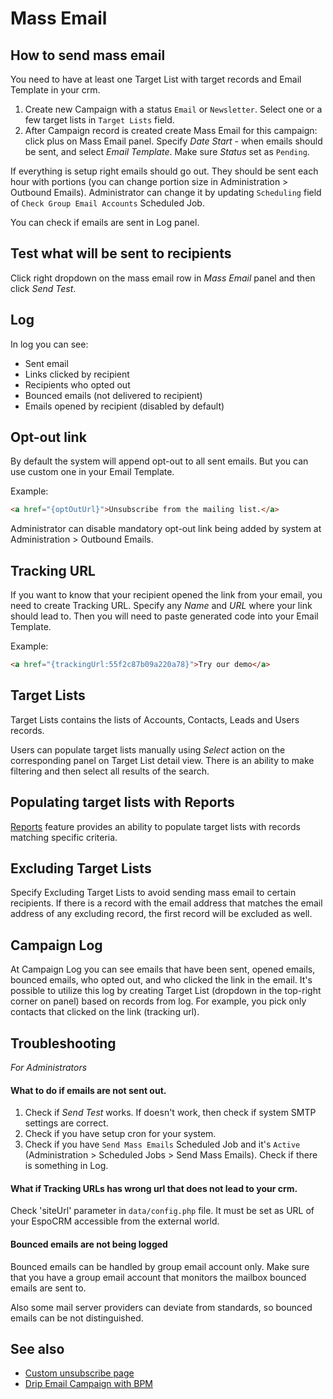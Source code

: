 # Mass Email

## How to send mass email

You need to have at least one Target List with target records and Email Template in your crm.

1. Create new Campaign with a status `Email` or `Newsletter`. Select one or a few target lists in `Target Lists` field.
2. After Campaign record is created create Mass Email for this campaign: click plus on Mass Email panel. Specify _Date Start_ - when emails should be sent, and select _Email Template_. Make sure _Status_ set as `Pending`.

If everything is setup right emails should go out. They should be sent each hour with portions (you can change portion size in Administration > Outbound Emails). Administrator can change it by updating `Scheduling` field of `Check Group Email Accounts` Scheduled Job.

You can check if emails are sent in Log panel.

## Test what will be sent to recipients

Click right dropdown on the mass email row in _Mass Email_ panel and then click _Send Test_.

## Log

In log you can see:
* Sent email
* Links clicked by recipient
* Recipients who opted out
* Bounced emails (not delivered to recipient)
* Emails opened by recipient (disabled by default)

## Opt-out link

By default the system will append opt-out to all sent emails. But you can use custom one in your Email Template.

Example:
```html
<a href="{optOutUrl}">Unsubscribe from the mailing list.</a>
```

Administrator can disable mandatory opt-out link being added by system at Administration > Outbound Emails.

## Tracking URL

If you want to know that your recipient opened the link from your email, you need to create Tracking URL. Specify any _Name_
 and _URL_ where your link should lead to. Then you will need to paste generated code into your Email Template.

 Example:
 ```html
<a href="{trackingUrl:55f2c87b09a220a78}">Try our demo</a>
 ```
 
## Target Lists

Target Lists contains the lists of Accounts, Contacts, Leads and Users records. 

Users can populate target lists manually using _Select_ action on the corresponding panel on Target List detail view. There is an ability to make filtering and then select all results of the search.

## Populating target lists with Reports

[Reports](reports.md#syncing-with-target-lists) feature provides an ability to populate target lists with records matching specific criteria.

## Excluding Target Lists

Specify Excluding Target Lists to avoid sending mass email to certain recipients. If there is a record with the email address that matches the email address of any excluding record, the first record will be excluded as well.

## Campaign Log

At Campaign Log you can see emails that have been sent, opened emails, bounced emails, who opted out, and who clicked the link in the email. It's possible to utilize this log by creating Target List (dropdown in the top-right corner on panel) based on records from log. For example, you pick only contacts that clicked on the link (tracking url).

## Troubleshooting

_For Administrators_

#### What to do if emails are not sent out.

1. Check if _Send Test_ works. If doesn't work, then check if system SMTP settings are correct.
2. Check if you have setup cron for your system.
3. Check if you have `Send Mass Emails` Scheduled Job and it's `Active` (Administration > Scheduled Jobs > Send Mass Emails). Check if there is something in Log.


#### What if Tracking URLs has wrong url that does not lead to your crm.

Check 'siteUrl' parameter in `data/config.php` file. It must be set as URL of your EspoCRM accessible from the external world.

#### Bounced emails are not being logged

Bounced emails can be handled by group email account only. Make sure that you have a group email account that monitors the mailbox bounced emails are sent to.

Also some mail server providers can deviate from standards, so bounced emails can be not distinguished.

## See also

* [Custom unsubscribe page](https://github.com/espocrm/documentation/blob/master/development/campaign-unsubscribe-template.md)
* [Drip Email Campaign with BPM](https://github.com/espocrm/documentation/blob/master/administration/bpm-drip-email-campaign.md)
